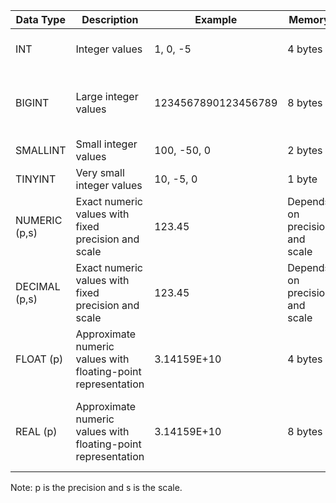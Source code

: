 
| Data Type | Description | Example | Memory | Range |
|-----------|-------------|---------|--------|-------|
| INT | Integer values | 1, 0, -5 | 4 bytes | -2147483648 to 2147483647 (signed) or 0 to 4294967295 (unsigned) |
| BIGINT | Large integer values | 1234567890123456789 | 8 bytes | -9223372036854775808 to 9223372036854775807 (signed) or 0 to 18446744073709551615 (unsigned) |
| SMALLINT | Small integer values | 100, -50, 0 | 2 bytes | -32768 to 32767 (signed) or 0 to 65535 (unsigned) |
| TINYINT | Very small integer values | 10, -5, 0 | 1 byte | -128 to 127 (signed) or 0 to 255 (unsigned) |
| NUMERIC (p,s) | Exact numeric values with fixed precision and scale | 123.45 | Depends on precision and scale | -10^(p-s)-1 to 10^(p-s)-1 (signed) or 0 to 10^(p-s)-1 (unsigned) |
| DECIMAL (p,s) | Exact numeric values with fixed precision and scale | 123.45 | Depends on precision and scale | -10^(p-s)-1 to 10^(p-s)-1 (signed) or 0 to 10^(p-s)-1 (unsigned) |
| FLOAT (p) | Approximate numeric values with floating-point representation | 3.14159E+10 | 4 bytes | -3.402823466E+38 to -1.175494351E-38, 0, and 1.175494351E-38 to 3.402823466E+38 |
| REAL (p) | Approximate numeric values with floating-point representation | 3.14159E+10 | 8 bytes | -1.7976931348623157E+308 to -2.2250738585072014E-308, 0, and 2.2250738585072014E-308 to 1.7976931348623157E+308 |

Note: p is the precision and s is the scale.



